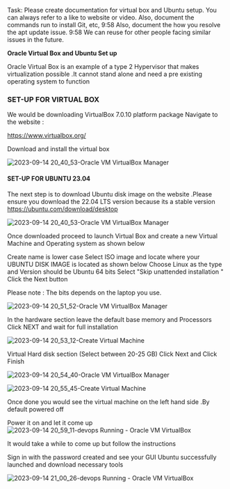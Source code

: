 Task: Please create documentation for virtual box and Ubuntu setup. You can always refer to a like to website or video.
Also, document the commands run to install Git, etc,
9:58
Also, document the how you resolve the apt update issue.
9:58
We can reuse for other people facing similar issues in the future.

**Oracle Virtual Box and Ubuntu Set up**

Oracle Virtual Box is an example of a type 2 Hypervisor that makes virtualization possible .It cannot stand alone and need a pre existing operating system to function

### SET-UP FOR VIRTUAL BOX

We would be downloading VirtualBox 7.0.10 platform package
Navigate to the website :

https://www.virtualbox.org/

Download and install the virtual box

![2023-09-14 20_40_53-Oracle VM VirtualBox Manager](https://github.com/w22038999/VirtualMachineSetUp/assets/141069152/f19e9805-a92e-4db8-9329-f1a98437a886)


#### SET-UP FOR UBUNTU 23.04

The next step is to download Ubuntu disk image on the website .Please ensure you download the 22.04 LTS version because its a stable version
https://ubuntu.com/download/desktop

![2023-09-14 20_40_53-Oracle VM VirtualBox Manager](https://github.com/w22038999/VirtualMachineSetUp/assets/141069152/16560cf6-87ed-42fd-ba31-685b4d7379d1)


Once downloaded proceed to launch Virtual Box and create a new Virtual Machine and Operating system as shown below

Create name is lower case
Select ISO image and locate where your UBUNTU DISK IMAGE is located as shown below
Choose Linux as the type and Version should be Ubuntu 64 bits
Select "Skip unattended installation "
Click the Next button

Please note : The bits depends on the laptop you use.

![2023-09-14 20_51_52-Oracle VM VirtualBox Manager](https://github.com/w22038999/VirtualMachineSetUp/assets/141069152/7a488e83-2f62-4b4f-b267-b5a4b0f7b954)


In the hardware section leave the default base memory and Processors
Click NEXT and wait for full installation

![2023-09-14 20_53_12-Create Virtual Machine](https://github.com/w22038999/VirtualMachineSetUp/assets/141069152/27c9ecd6-4806-4bc9-9b35-ee54efbb05df)


Virtual Hard disk section (Select between 20-25 GB)
Click Next and Click Finish

![2023-09-14 20_54_40-Oracle VM VirtualBox Manager](https://github.com/w22038999/VirtualMachineSetUp/assets/141069152/2b3f9c4c-2f96-49cc-8fbc-bd492dee30bf)

![2023-09-14 20_55_45-Create Virtual Machine](https://github.com/w22038999/VirtualMachineSetUp/assets/141069152/d42a9396-a25b-4bf2-8a6c-5cc5a94fa511)


Once done you would see the virtual machine on the left hand side .By default powered off

Power it on and let it come up
![2023-09-14 20_59_11-devops  Running  - Oracle VM VirtualBox](https://github.com/w22038999/VirtualMachineSetUp/assets/141069152/b7854f8b-3e38-4851-8bac-0b774b75b678)


It would take a while to come up but follow the instructions

Sign in with the password created and see your GUI Ubuntu successfully launched and download necessary tools

![2023-09-14 21_00_26-devops  Running  - Oracle VM VirtualBox](https://github.com/w22038999/VirtualMachineSetUp/assets/141069152/b4992ef6-f4d9-4d13-9aa8-356a5cb74fb5)

